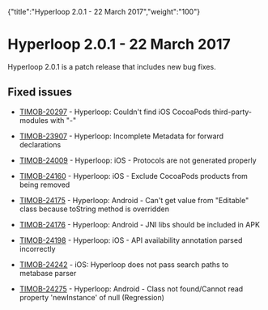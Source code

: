 {"title":"Hyperloop 2.0.1 - 22 March 2017","weight":"100"} 

# Hyperloop 2.0.1 - 22 March 2017

Hyperloop 2.0.1 is a patch release that includes new bug fixes.

## Fixed issues

*   [TIMOB-20297](https://jira.appcelerator.org/browse/TIMOB-20297) - Hyperloop: Couldn't find iOS CocoaPods third-party-modules with "-"
    
*   [TIMOB-23907](https://jira.appcelerator.org/browse/TIMOB-23907) - Hyperloop: Incomplete Metadata for forward declarations
    
*   [TIMOB-24009](https://jira.appcelerator.org/browse/TIMOB-24009) - Hyperloop: iOS - Protocols are not generated properly
    
*   [TIMOB-24160](https://jira.appcelerator.org/browse/TIMOB-24160) - Hyperloop: iOS - Exclude CocoaPods products from being removed
    
*   [TIMOB-24175](https://jira.appcelerator.org/browse/TIMOB-24175) - Hyperloop: Android - Can't get value from "Editable" class because toString method is overridden
    
*   [TIMOB-24176](https://jira.appcelerator.org/browse/TIMOB-24176) - Hyperloop: Android - JNI libs should be included in APK
    
*   [TIMOB-24198](https://jira.appcelerator.org/browse/TIMOB-24198) - Hyperloop: iOS - API availability annotation parsed incorrectly
    
*   [TIMOB-24242](https://jira.appcelerator.org/browse/TIMOB-24242) - iOS: Hyperloop does not pass search paths to metabase parser
    
*   [TIMOB-24275](https://jira.appcelerator.org/browse/TIMOB-24275) - Hyperloop: Android - Class not found/Cannot read property 'newInstance' of null (Regression)